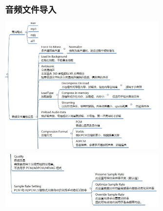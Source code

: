 # 音频文件导入

![c3e7755b4e65efe685ada40977bb1970.png](image/c3e7755b4e65efe685ada40977bb1970.png)

![1a3f7a4ca5f92d756c15af043ec91a94.png](image/1a3f7a4ca5f92d756c15af043ec91a94.png)
